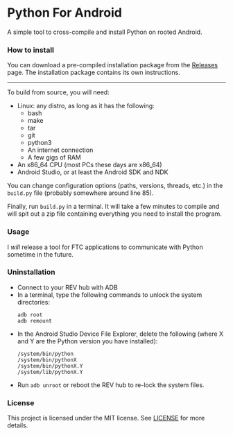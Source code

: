 # Python For Android

A simple tool to cross-compile and install Python on rooted Android.

### How to install
You can download a pre-compiled installation package from the
[Releases](https://github.com/cdbbnnyCode/android-python/releases) page.
The installation package contains its own instructions.

---
To build from source, you will need:
* Linux: any distro, as long as it has the following:
  * bash
  * make
  * tar
  * git
  * python3
  * An internet connection
  * A few gigs of RAM
* An x86_64 CPU (most PCs these days are x86_64)
* Android Studio, or at least the Android SDK and NDK

You can change configuration options (paths, versions, threads, etc.) in the
`build.py` file (probably somewhere around line 85).

Finally, run `build.py` in a terminal. It will take a few minutes to compile and
will spit out a zip file containing everything you need to install the program.

### Usage
I *will* release a tool for FTC applications to communicate with Python sometime
in the future.

### Uninstallation
* Connect to your REV hub with ADB
* In a terminal, type the following commands to unlock the system directories:
  ```
  adb root
  adb remount
  ```
* In the Android Studio Device File Explorer, delete the following (where X and Y
  are the Python version you have installed):
  ```
  /system/bin/python
  /system/bin/pythonX
  /system/bin/pythonX.Y
  /system/lib/pythonX.Y
  ```
* Run `adb unroot` or reboot the REV hub to re-lock the system files.

### License

This project is licensed under the MIT license. See [LICENSE](/LICENSE) for
more details.
